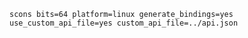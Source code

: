     scons bits=64 platform=linux generate_bindings=yes use_custom_api_file=yes custom_api_file=../api.json

